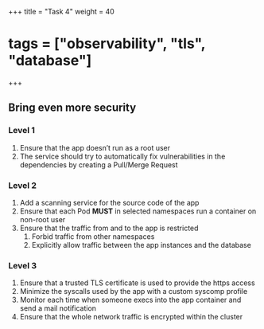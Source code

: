 +++
title = "Task 4"
weight = 40
# tags = ["observability", "tls", "database"]
+++

## Bring even more security

### Level 1

1. Ensure that the app doesn’t run as a root user
2. The service should try to automatically fix vulnerabilities in the dependencies by creating a Pull/Merge Request

### Level 2

1. Add a scanning service for the source code of the app
1. Ensure that each Pod **MUST** in selected namespaces run a container on non-root user
1. Ensure that the traffic from and to the app is restricted
    1. Forbid traffic from other namespaces
    1. Explicitly allow traffic between the app instances and the database

### Level 3

1. Ensure that a trusted TLS certificate is used to provide the https access 
1. Minimize the syscalls used by the app with a custom syscomp profile
1. Monitor each time when someone execs into the app container and send a mail notification
1. Ensure that the whole network traffic is encrypted within the cluster
